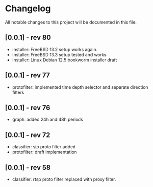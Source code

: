 # Changelog

All notable changes to this project will be documented in this file.

## [0.0.1] - rev 80

- installer: FreeBSD 13.2 setup works again.
- installer: FreeBSD 13.3 setup tested and works
- installer: Linux Debian 12.5 bookworm installer draft

## [0.0.1] - rev 77

- protofilter: implemented time depth selector and separate direction filters

## [0.0.1] - rev 76

- graph: added 24h and 48h periods

## [0.0.1] - rev 72

- classifier: sip proto filter added
- protofilter: draft implementation

## [0.0.1] - rev 58

- classifier: rtsp proto filter replaced with proxy filter.
